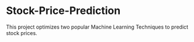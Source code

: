 # Stock-Price-Prediction
This project optimizes two popular Machine Learning Techniques to predict stock prices. 
